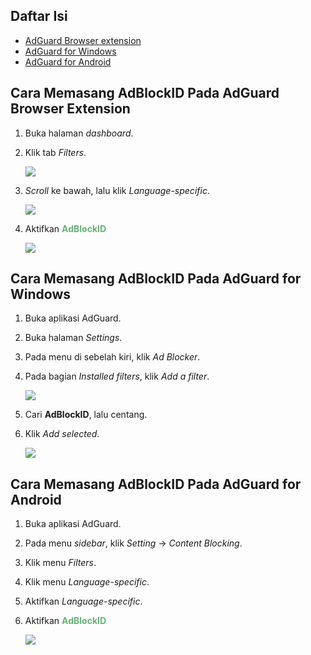 ## Daftar Isi
- [AdGuard Browser extension](#cara-memasang-adblockid-pada-adguard-browser-extension)
- [AdGuard for Windows](#cara-memasang-adblockid-pada-adguard-for-windows)
- [AdGuard for Android](#cara-memasang-adblockid-pada-adguard-for-android)


## Cara Memasang AdBlockID Pada AdGuard Browser Extension
1. Buka halaman *dashboard*.
2. Klik tab *Filters*. <br>

   ![](https://i.imgur.com/W1RiKSr.jpg) <br>

3. *Scroll* ke bawah, lalu klik *Language-specific*. <br>

   ![](https://i.imgur.com/57mYvTR.png) <br>

4. Aktifkan <span style="color:#67B279"><b>AdBlockID</b></span> <br>

   ![](https://i.imgur.com/ohqpQh9.png) <br>


## Cara Memasang AdBlockID Pada AdGuard for Windows
1. Buka aplikasi AdGuard.
2. Buka halaman *Settings*.
3. Pada menu di sebelah kiri, klik *Ad Blocker*.
4. Pada bagian *Installed filters*, klik *Add a filter*. <br>

   ![](https://i.imgur.com/WzMNuRl.png) <br>

5. Cari **AdBlockID**, lalu centang.
6. Klik *Add selected*. <br>

   ![](https://i.imgur.com/cZSIyHp.png) <br>


## Cara Memasang AdBlockID Pada AdGuard for Android
1. Buka aplikasi AdGuard.
2. Pada menu *sidebar*, klik *Setting* -> *Content Blocking*.
3. Klik menu *Filters*.
4. Klik menu *Language-specific*.
5. Aktifkan *Language-specific*.
6. Aktifkan <span style="color:#67B279"><b>AdBlockID</b></span> <br>

   ![](https://i.imgur.com/154mvtG.jpg) <br>
